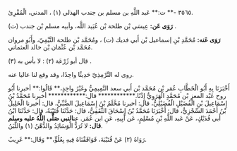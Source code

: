 ٣٥٦٥ -** ت:** عَبد اللَّهِ بن مسلم بن جندب الهذلي (١) ، المدني، الْمُقْرِئ.

**رَوَى عَن:** عِيسَى بْن طلحة بْن عُبَيد اللَّه، وأبيه مسلم بْن جندب (ت) .

**رَوَى عَنه:** مُحَمَّدِ بْنِ إسماعيل بْن أَبي فديك (ت) ، ومُحَمَّد بْن طلحة التَّيْمِيّ، وأَبُو مروان مُحَمَّد بْن عُثْمَان بْن خالد العثماني.

قال أبو زُرْعَة (٢) : لا بأس به (٣) .

روى له التِّرْمِذِيّ حَدِيثًا واحِدًا، وقد وقع لنا عاليا عنه.

أَخْبَرَنَا بِهِ أَبُو الْخَطَّابِ عُمَر بْن مُحَمَّد بْن أَبي سعد التَّمِيمِيُّ وغَيْرُ واحِدٍ،** قَالُوا:** أخبرنا أَبُو روح عَبْد المعز بْن مُحَمَّدٍ الْهَرَوِيُّ إِذْنًا.************ قال:************ أخبرنا مُحَمَّدُ بْنُ إِسْمَاعِيلَ بْنِ الْفُضَيْلِ الْفُضَيْلِيُّ، قال: أخبرنا مُحَّلَمُ بْنُ إِسْمَاعِيلَ الضَّبِّيُّ، قال: أخبرنا الْخَلِيلُ بْنُ أَحْمَدَ السِّجْزِيُّ، قال: أَخْبَرَنَا مُحَمَّدُ بْنُ إِسْحَاقَ الثَّقَفِيُّ، قال: حَدَّثَنَا قُتَيْبَةُ، قال: حَدَّثَنَا ابْنُ أَبي فُدَيْكٍ، عَنْ عَبد اللَّهِ بْنِ مُسْلِمٍ، عَن أَبِيهِ، عَنِ ابن عُمَر. عن**النبي صَلَّى اللَّهُ عليه وسلم قال:** لا تُرَدُّ الْوَسَائِدُ والدُّهْنُ (١) واللَّبَنُ.

رَوَاهُ (٢) عَنْ قُتَيْبَةَ، فَوَافَقْنَاهُ فِيهِ بِعُلُوٍّ،** وَقَال:** غَرِيبٌ.